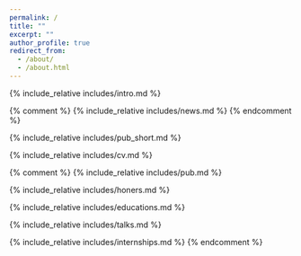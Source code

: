```yaml
---
permalink: /
title: ""
excerpt: ""
author_profile: true
redirect_from: 
  - /about/
  - /about.html
---
```


<span class='anchor' id='about-me'></span>
{% include_relative includes/intro.md %}

{% comment %}
{% include_relative includes/news.md %}
{% endcomment %}

{% include_relative includes/pub_short.md %}

{% include_relative includes/cv.md %}

{% comment %}
{% include_relative includes/pub.md %}

{% include_relative includes/honers.md %}

{% include_relative includes/educations.md %}

{% include_relative includes/talks.md %}

{% include_relative includes/internships.md %}
{% endcomment %}
